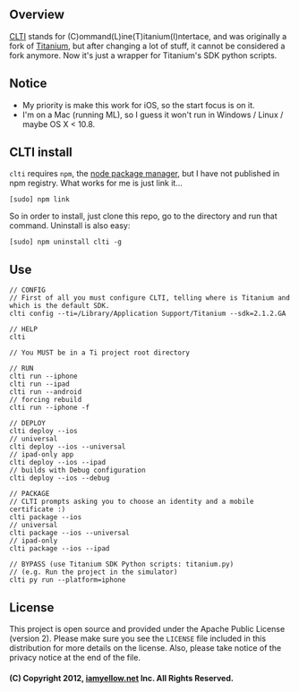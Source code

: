 ## Overview

[CLTI](https://github.com/iamyellow/clti) stands for (C)ommand(L)ine(T)itanium(I)ntertace, and was originally a fork of [Titanium](https://github.com/appcelerator/titanium), but after changing a lot of stuff, it cannot be considered a fork anymore. Now it's just a wrapper for Titanium's SDK python scripts.

## Notice

- My priority is make this work for iOS, so the start focus is on it.
- I'm on a Mac (running ML), so I guess it won't run in Windows / Linux / maybe OS X < 10.8.

## CLTI install

`clti` requires `npm`, the [node package manager](http://npmjs.org), but I have not published in npm registry. What works for me is just link it...

	[sudo] npm link

So in order to install, just clone this repo, go to the directory and run that command. Uninstall is also easy:

	[sudo] npm uninstall clti -g

## Use

	// CONFIG
	// First of all you must configure CLTI, telling where is Titanium and which is the default SDK.
	clti config --ti=/Library/Application Support/Titanium --sdk=2.1.2.GA

	// HELP
	clti 

	// You MUST be in a Ti project root directory

	// RUN
	clti run --iphone
	clti run --ipad
	clti run --android
	// forcing rebuild
	clti run --iphone -f

	// DEPLOY
	clti deploy --ios
	// universal
	clti deploy --ios --universal
	// ipad-only app
	clti deploy --ios --ipad
	// builds with Debug configuration
	clti deploy --ios --debug

	// PACKAGE
	// CLTI prompts asking you to choose an identity and a mobile certificate :)
	clti package --ios 
	// universal
	clti package --ios --universal
	// ipad-only
	clti package --ios --ipad

	// BYPASS (use Titanium SDK Python scripts: titanium.py)
	// (e.g. Run the project in the simulator)
	clti py run --platform=iphone

## License

This project is open source and provided under the Apache Public License (version 2). Please make sure you see the `LICENSE` file
included in this distribution for more details on the license.  Also, please take notice of the privacy notice at the end of the file.

#### (C) Copyright 2012, [iamyellow.net](http://iamyellow.net) Inc. All Rights Reserved.
